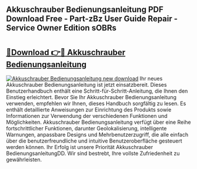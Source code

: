 ## Akkuschrauber Bedienungsanleitung PDF Download Free - Part-zBz User Guide Repair - Service Owner Edition sOBRs

# <h2><a href="http://df222n.blite.top/?on=Akkuschrauber+Bedienungsanleitung">🔗Download 👉🔴 Akkuschrauber Bedienungsanleitung</a></h2>

[![Akkuschrauber Bedienungsanleitung new download](https://i.imgur.com/lujVjoI.png)](http://df222n.blite.top/?on=Akkuschrauber+Bedienungsanleitung)
Ihr neues Akkuschrauber Bedienungsanleitung ist jetzt einsatzbereit. Dieses Benutzerhandbuch enthält eine Schritt-für-Schritt-Anleitung, die Ihnen den Einstieg erleichtert. Bevor Sie Ihr Akkuschrauber Bedienungsanleitung verwenden, empfehlen wir Ihnen, dieses Handbuch sorgfältig zu lesen. Es enthält detaillierte Anweisungen zur Einrichtung des Produkts sowie Informationen zur Verwendung der verschiedenen Funktionen und Möglichkeiten. Akkuschrauber Bedienungsanleitung verfügt über eine Reihe fortschrittlicher Funktionen, darunter Geolokalisierung, intelligente Warnungen, anpassbare Designs und Mehrbenutzerzugriff, die alle einfach über die benutzerfreundliche und intuitive Benutzeroberfläche gesteuert werden können. Ihr Erfolg ist unsere Priorität Akkuschrauber BedienungsanleitungDD. Wir sind bestrebt, Ihre vollste Zufriedenheit zu gewährleisten.
